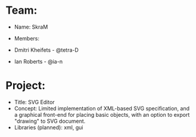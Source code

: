 # Team:
 * Name: SkraM
 
 * Members:
  * Dmitri Kheifets - @tetra-D
  * Ian Roberts   - @ia-n
  
# Project: 
 * Title: SVG Editor  
 * Concept: Limited implementation of XML-based SVG specification, and a graphical front-end for placing basic objects, with an option to    export "drawing" to SVG document.
 * Libraries (planned): xml, gui
